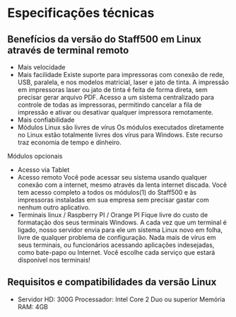# Especificações técnicas

## Benefícios da versão do Staff500 em Linux através de terminal remoto

- Mais velocidade
- Mais facilidade
    Existe suporte para impressoras com conexão de rede, USB, paralela, e nos modelos matricial, laser e jato de tinta.
    A impressão em impressoras laser ou jato de tinta é feita de forma direta, sem precisar gerar arquivo PDF.
    Acesso a um sistema centralizado para controle de todas as impressoras, permitindo cancelar a fila de impressão e ativar ou desativar qualquer impressora remotamente.
- Mais confiabilidade
- Módulos Linux são livres de vírus
    Os módulos executados diretamente no Linux estão totalmente livres dos vírus para Windows. Este recurso traz economia de tempo e dinheiro.

Módulos opcionais
- Acesso via Tablet
- Acesso remoto
    Você pode acessar seu sistema usando qualquer conexão com a internet, mesmo através da lenta internet discada. Você tem acesso completo a todos os módulos(1) do Staff500 e às impressoras instaladas em sua empresa sem precisar gastar com nenhum outro aplicativo.
- Terminais linux / Raspberry PI / Orange PI
    Fique livre do custo de formatação dos seus terminais Windows. A cada vez que um terminal é ligado, nosso servidor envia para ele um sistema Linux novo em folha, livre de qualquer problema de configuração.
    Nada mais de vírus em seus terminais, ou funcionários acessando aplicações indesejadas, como bate-papo ou Internet. Você escolhe cada serviço que estará disponível nos terminais!

## Requisitos e compatibilidades da versão Linux
- Servidor
    HD: 300G
    Processador: Intel Core 2 Duo ou superior
    Memória RAM: 4GB